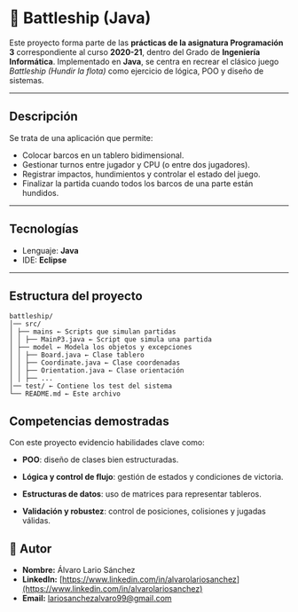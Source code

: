 # 🚢 Battleship (Java)

Este proyecto forma parte de las **prácticas de la asignatura Programación 3** correspondiente al curso **2020-21**, dentro del Grado de **Ingeniería Informática**. Implementado en **Java**, se centra en recrear el clásico juego *Battleship (Hundir la flota)* como ejercicio de lógica, POO y diseño de sistemas.

---

##  Descripción

Se trata de una aplicación que permite:

- Colocar barcos en un tablero bidimensional.
- Gestionar turnos entre jugador y CPU (o entre dos jugadores).
- Registrar impactos, hundimientos y controlar el estado del juego.
- Finalizar la partida cuando todos los barcos de una parte están hundidos.

---

##  Tecnologías

- Lenguaje: **Java**  
- IDE: **Eclipse**

---

##  Estructura del proyecto

```
battleship/
│── src/
│ ├── mains ← Scripts que simulan partidas
│ │ ├── MainP3.java ← Script que simula una partida
│ ├── model ← Modela los objetos y excepciones
│ │ ├── Board.java ← Clase tablero
│ │ ├── Coordinate.java ← Clase coordenadas
│ │ ├── Orientation.java ← Clase orientación
│ │ ├── ...
│── test/ ← Contiene los test del sistema
└── README.md ← Este archivo
```

##  Competencias demostradas

Con este proyecto evidencio habilidades clave como:

- **POO**: diseño de clases bien estructuradas.

- **Lógica y control de flujo**: gestión de estados y condiciones de victoria.

- **Estructuras de datos**: uso de matrices para representar tableros.

- **Validación y robustez**: control de posiciones, colisiones y jugadas válidas.

## 📧 Autor

- **Nombre:** Álvaro Lario Sánchez  
- **LinkedIn:** [https://www.linkedin.com/in/alvarolariosanchez](https://www.linkedin.com/in/alvarolariosanchez)  
- **Email:** lariosanchezalvaro99@gmail.com  